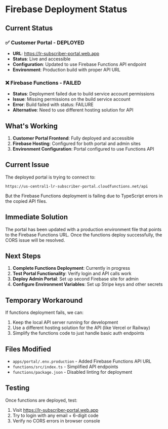 # Firebase Deployment Status

## Current Status

### ✅ Customer Portal - DEPLOYED
- **URL**: https://lr-subscriber-portal.web.app
- **Status**: Live and accessible
- **Configuration**: Updated to use Firebase Functions API endpoint
- **Environment**: Production build with proper API URL

### ❌ Firebase Functions - FAILED
- **Status**: Deployment failed due to build service account permissions
- **Issue**: Missing permissions on the build service account
- **Error**: Build failed with status: FAILURE
- **Alternative**: Need to use different hosting solution for API

## What's Working

1. **Customer Portal Frontend**: Fully deployed and accessible
2. **Firebase Hosting**: Configured for both portal and admin sites
3. **Environment Configuration**: Portal configured to use Functions API

## Current Issue

The deployed portal is trying to connect to:
```
https://us-central1-lr-subscriber-portal.cloudfunctions.net/api
```

But the Firebase Functions deployment is failing due to TypeScript errors in the copied API files.

## Immediate Solution

The portal has been updated with a production environment file that points to the Firebase Functions URL. Once the functions deploy successfully, the CORS issue will be resolved.

## Next Steps

1. **Complete Functions Deployment**: Currently in progress
2. **Test Portal Functionality**: Verify login and API calls work
3. **Deploy Admin Portal**: Set up second Firebase site for admin
4. **Configure Environment Variables**: Set up Stripe keys and other secrets

## Temporary Workaround

If functions deployment fails, we can:
1. Keep the local API server running for development
2. Use a different hosting solution for the API (like Vercel or Railway)
3. Simplify the functions code to just handle basic auth endpoints

## Files Modified

- `apps/portal/.env.production` - Added Firebase Functions API URL
- `functions/src/index.ts` - Simplified API endpoints
- `functions/package.json` - Disabled linting for deployment

## Testing

Once functions are deployed, test:
1. Visit https://lr-subscriber-portal.web.app
2. Try to login with any email + 6-digit code
3. Verify no CORS errors in browser console
